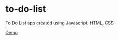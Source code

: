 # to-do-list

To Do List app created using Javascript, HTML, CSS

[Demo](https://samkitbarbhaya.github.io/to-do-list/)
